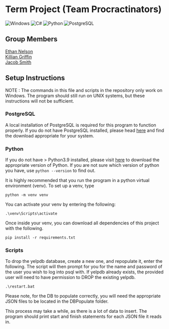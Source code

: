 # Term Project (Team Procractinators)
![Windows](https://img.shields.io/badge/Windows-0078D6?style=for-the-badge&logo=windows&logoColor=white)
![C#](https://img.shields.io/badge/C%23-239120?style=for-the-badge&logo=c-sharp&logoColor=white)
![Python](https://img.shields.io/badge/Python-3776AB?style=for-the-badge&logo=python&logoColor=white)
![PostgreSQL](https://img.shields.io/badge/PostgreSQL-316192?style=for-the-badge&logo=postgresql&logoColor=white)

## Group Members
[Ethan Nelson](https://github.com/ENelson526)<br>
[Killian Griffin](https://github.com/killiangriffin00)<br>
[Jacob Smith](https://github.com/jacobsmith3)

## Setup Instructions
NOTE : The commands in this file and scripts in the repository only work on Windows. The program should still run on UNIX systems, but these instructions will not be sufficient.
### PostgreSQL
A local installation of PostgreSQL is required for this program to function properly. If you do not have PostgreSQL installed, please head [here](https://www.postgresql.org/download/) and find the download appropriate for your system. 

### Python
If you do not have > Python3.9 installed, please visit [here](https://www.python.org/downloads/) to download the appropriate version of Python. If you are not sure which version of python you have, use `python --version` to find out.

It is highly recommended that you run the program in a python virtual environment (venv). To set up a venv, type
```
python -m venv venv
```
You can activate your venv by entering the following:
```
.\venv\Scripts\activate
```
Once inside your venv, you can download all dependencies of this project with the following.
```
pip install -r requirements.txt
```

### Scripts
To drop the yelpdb database, create a new one, and repopulate it, enter the following. The script will then prompt for you for the name and password of the user you wish to log into psql with. If yelpdb already exists, the provided user will need to have permission to DROP the existing yelpdb. 
```
.\restart.bat
```
Please note, for the DB to populate correctly, you will need the appropriate JSON files to be located in the DBPopulate folder.

This process may take a while, as there is a lot of data to insert. The program should print start and finish statements for each JSON file it reads in.
